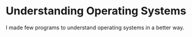 # Understanding Operating Systems

I made few programs to understand operating systems in a better way. 
